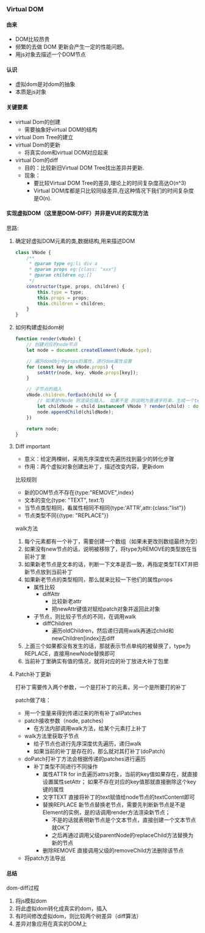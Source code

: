 ### Virtual DOM

#### 由来

- DOM比较昂贵
- 频繁的去做 DOM 更新会产生一定的性能问题。
- 用js对象去描述一个DOM节点

#### 认识

- 虚拟dom是对dom的抽象
- 本质是js对象

#### 关键要素

- virtual Dom的创建
  - 需要抽象好virtual DOM的结构
- virtual Dom Tree的建立
- virtual Dom的更新
  - 将真实dom和virtual DOM对应起来
- virtual Dom的diff
  - 目的：比较新旧Virtual DOM Tree找出差异并更新.
  - 现象：
    - 要比较Virtual DOM Tree的差异,理论上的时间复杂度高达O(n^3)
    - Virtual DOM库都是只比较同级差异,在这种情况下我们的时间复杂度是O(n).

#### 实现虚拟DOM（这里是DOM-DIFF）并非是VUE的实现方法

思路:

1. 确定好虚拟DOM元素的类,数据结构,用来描述DOM

   ```js
   class VNode {
       /**
        * @param type eg:li div a
        * @param props eg:{class: "xxx"}
        * @param children eg:[]
        */
       constructor(type, props, children) {
           this.type = type;
           this.props = props;
           this.children = children;
       }
   }
   ```

2. 如何构建虚拟dom树

   ```js
   function render(vNode) {
       // 创建对应的node节点
       let node = document.createElement(vNode.type);
   
       // 遍历domObj中props的属性，进行dom属性设置
       for (const key in vNode.props) {
           setAttr(node, key, vNode.props[key]);
       }
   
       // 子节点的插入
       vNode.children.forEach(child => {
           // 如果是VNode 则渲染后插入， 如果不是 则说明为普通字符串，生成一个textNode 直接插入
           let childNode = child instanceof VNode ? render(child) : document.createTextNode(child);
           node.appendChild(childNode);
       })
       
       return node;
   }
   ```

3. Diff important

   - 意义：给定两棵树，采用先序深度优先遍历找到最少的转化步骤
   - 作用：两个虚拟对象创建出补丁，描述改变内容，更新dom

   比较规则

   - 新的DOM节点不存在{type:"REMOVE",index}
   - 文本的变化{type: "TEXT", text:1}
   - 当节点类型相同，看属性相同不相同{type:'ATTR',attr:{class:"list"}}
   - 节点类型不同{{type: "REPLACE"}}

   walk方法

   1. 每个元素都有一个补丁，需要创建一个数组（如果未更改则数组最终为空）
   2. 如果没有new节点的话，说明被移除了，将type为REMOVE的类型放在当前补丁里
   3. 如果新老节点是文本的话，判断一下文本是否一致，再指定类型TEXT并把新节点放到当前补丁
   4. 如果新老节点的类型相同，那么就来比较一下他们的属性props
      - 属性比较
        - diffAttr
          - 比较新老attr
          - 把newAttr键值对赋给patch对象并返回此对象
      - 子节点，则比较子节点的不同，在调用walk
        - diffChildren
          - 遍历oldChildren，然后递归调用walk再通过child和newChildren[index]去diff
   5. 上面三个如果都没有发生的话，那就表示节点单纯的被替换了，type为REPLACE，直接用newNode替换即可
   6. 当前补丁里确实有值的情况，就将对应的补丁放进大补丁包里

4. Patch补丁更新

   打补丁需要传入两个参数，一个是打补丁的元素，另一个是所要打的补丁

   patch做了啥：

   - 用一个变量来得到传递过来的所有补丁allPatches
   - patch接收参数（node, patches）
     - 在方法内部调用walk方法，给某个元素打上补丁
   - walk方法里获取子节点
     - 给子节点也进行先序深度优先遍历，递归walk
     - 如果当前的补丁是存在的，那么就对其打补丁(doPatch)
   - doPatch打补丁方法会根据传递的patches进行遍历
     - 补丁类型不同进行不同操作
       - 属性ATTR for in去遍历attrs对象，当前的key值如果存在，就直接设置属性setAttr； 如果不存在对应的key值那就直接删除这个key键的属性
       - 文字TEXT 直接将补丁的text赋值给node节点的textContent即可
       - 替换REPLACE 新节点替换老节点，需要先判断新节点是不是Element的实例，是的话调用render方法渲染新节点；
         - 不是的话就表明新节点是个文本节点，直接创建一个文本节点就OK了
         - 之后再通过调用父级parentNode的replaceChild方法替换为新的节点
       - 删除REMOVE 直接调用父级的removeChild方法删除该节点
   - 将patch方法导出

#### 总结

dom-diff过程

1. 将js模拟dom
2. 将此虚拟dom转化成真实的dom，插入
3. 有时间修改虚拟dom，则比较两个树差异（diff算法）
4. 差异对象应用在真实的DOM上